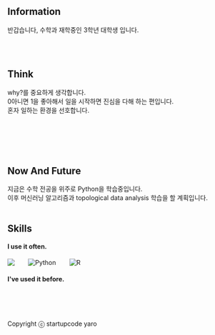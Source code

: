 ## Information
반갑습니다, 수학과 재학중인 3학년 대학생 입니다. <br />


<br />
<br />

## Think
why?를 중요하게 생각합니다. <br />
0아니면 1을 좋아해서 일을 시작하면 진심을 다해 하는 편입니다.<br />
혼자 일하는 환경을 선호합니다. <br /> 
<br />
<br />
<br />
<br />
<br />

## Now And Future
지금은 수학 전공을 위주로 Python을 학습중입니다. <br />
이후 머신러닝 알고리즘과 topological data analysis 학습을 할 계획입니다.<br />
<br />
## Skills
#### I use it often.
<div style="display:flex;gap:30px;flex-wrap:wrap;">
  <img src="https://img.shields.io/badge/Pytorch-EE4C2C?style=for-the-badge&logo=Pytorch&logoColor=black">
  <img alt="Python" src ="https://img.shields.io/badge/Python-3776AB.svg?&style=for-the-badge&logo=Python&logoColor=skyblue"/>
  <img alt="R" src ="https://img.shields.io/badge/R-orange.svg?&style=for-the-badge&logo=R&logoColor=#276DC3"/>
</div>

#### I've used it before.

</div>
<br />
<br />
<br />

Copyright ⓒ startupcode yaro
